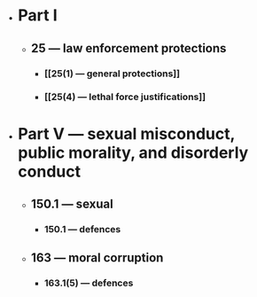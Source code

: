 - # Part I
	- ## 25 — law enforcement protections
		- ### [[25(1) — general protections]]
		- ### [[25(4) — lethal force justifications]]
- # Part V — sexual misconduct, public morality, and disorderly conduct
	- ## 150.1 — sexual
		- ### 150.1 — defences
	- ## 163 — moral corruption
		- ### 163.1(5) — defences
